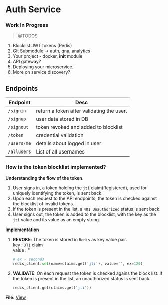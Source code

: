 # Auth Service

### Work In Progress


> @TODOS

1. Blocklist JWT tokens (Redis)
2. Git Submodule -> auth, qna, analytics
3. Your project - docker, __init__ module
4. API gateway?
5. Deploying your microservice.
6. More on service discovery?




## Endpoints

| **Endpoint** | **Desc**
--- | ---
`/signin` | return a token after validating the user.
`/signup` |  user data stored in DB
`/signout` |  token revoked and added to blocklist 
`/token`  |  credential validation 
`/users/me` |  details about logged in user
`/allusers` |  List of all usernames





### How is the token blocklist implemented?
**Understanding the flow of the token.**
1. User signs in, a token holding the `jti` claim(Registered), used for uniquely identifying the token, is sent back. 
2. Upon each request to the API endpoints, the token is checked against the blocklist of invalid tokens. 
3. If the token is present in the list, a `401 Unauthorized` status is sent back.
4. User signs out, the token is added to the blocklist, with the key as the `jti` value and its value as an empty string.



**Implementation**
1. **REVOKE**: The token is stored in `Redis` as key value pair. <br>
    key : `JTI` claim<br>
    value : ''
    ```python
    # ex - seconds
    redis_client.set(name=claims.get('jti'), value='', ex=120)
    ```
2. **VALIDATE**: On each request the token is checked agains the block list. If the token is present in the list, an unauthorized status is sent back.
    ```python
    redis_client.get(claims.get('jti'))
    ```
**File:** [View](https://github.com/R0-H-1T/auth/blob/dev/helper.py)